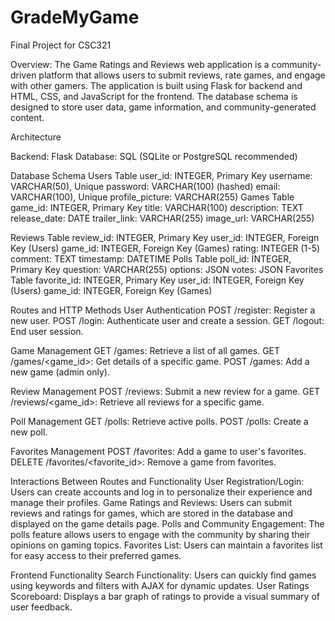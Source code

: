 # GradeMyGame
Final Project for CSC321

Overview: The Game Ratings and Reviews web application is a community-driven platform that allows users to submit reviews, rate games, and engage with other gamers. The application is built using Flask for backend and  HTML, CSS, and JavaScript for the frontend. The database schema is designed to store user data, game information, and community-generated content.

Architecture

Backend: Flask
Database: SQL (SQLite or PostgreSQL recommended)

Database Schema
 Users Table
 user_id: INTEGER, Primary Key
username: VARCHAR(50), Unique
password: VARCHAR(100) (hashed)
email: VARCHAR(100), Unique
profile_picture: VARCHAR(255)
 Games Table
game_id: INTEGER, Primary Key
 title: VARCHAR(100)
description: TEXT
release_date: DATE
trailer_link: VARCHAR(255)
image_url: VARCHAR(255)

 Reviews Table
review_id: INTEGER, Primary Key
user_id: INTEGER, Foreign Key (Users)
game_id: INTEGER, Foreign Key (Games)
rating: INTEGER (1-5)
comment: TEXT
timestamp: DATETIME
 Polls Table
poll_id: INTEGER, Primary Key
question: VARCHAR(255)
options: JSON
votes: JSON
Favorites Table
 favorite_id: INTEGER, Primary Key
user_id: INTEGER, Foreign Key (Users)
 game_id: INTEGER, Foreign Key (Games)

Routes and HTTP Methods
User Authentication
POST /register: Register a new user.
POST /login: Authenticate user and create a session.
GET /logout: End user session.

Game Management
GET /games: Retrieve a list of all games.
GET /games/<game_id>: Get details of a specific game.
POST /games: Add a new game (admin only).

Review Management
POST /reviews: Submit a new review for a game.
GET /reviews/<game_id>: Retrieve all reviews for a specific game.

Poll Management
GET /polls: Retrieve active polls.
POST /polls: Create a new poll.

Favorites Management
POST /favorites: Add a game to user's favorites.
DELETE /favorites/<favorite_id>: Remove a game from favorites.

Interactions Between Routes and Functionality
User Registration/Login: Users can create accounts and log in to personalize their experience and manage their profiles.
Game Ratings and Reviews: Users can submit reviews and ratings for games, which are stored in the database and displayed on the game details page.
Polls and Community Engagement: The polls feature allows users to engage with the community by sharing their opinions on gaming topics.
Favorites List: Users can maintain a favorites list for easy access to their preferred games.

Frontend Functionality
Search Functionality: Users can quickly find games using keywords and filters with AJAX for dynamic updates.
User Ratings Scoreboard: Displays a bar graph of ratings to provide a visual summary of user feedback.
